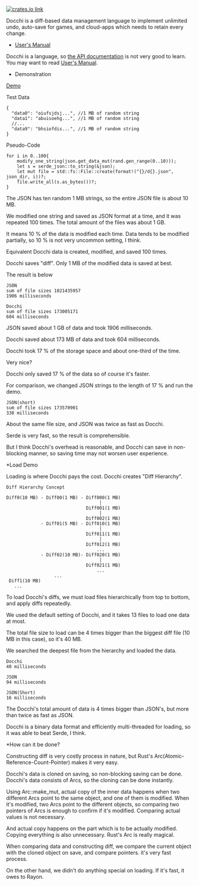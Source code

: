[![crates.io link](https://img.shields.io/crates/v/docchi.svg)](https://crates.io/crates/docchi)

Docchi is a diff-based data management language to implement
unlimited undo, auto-save for games, and cloud-apps which needs to
retain every change. 

* [User's Manual](https://github.com/dochy-ksti/docchi/blob/master/docchi_manual/manual/index.md)

Docchi is a language, so [the API documentation](https://docs.rs/docchi/) is not very good to learn. 
You may want to read [User's Manual](https://github.com/dochy-ksti/docchi/blob/master/docchi_manual/manual/index.md).

* Demonstration

[Demo](https://github.com/dochy-ksti/dochy_bench)

Test Data
```JSON5
{
  "data0": "oiufsjdsj...", //1 MB of random string
  "data1": "abuisoehg...", //1 MB of random string
  //...
  "data9": "bhsiofdis...", //1 MB of random string
}
```
Pseudo-Code
```text
for i in 0..100{
    modify_one_string(json.get_data_mut(rand.gen_range(0..10)));
    let s = serde_json::to_string(&json);
    let mut file = std::fs::File::create(format!("{}/d{}.json", json_dir, i))?;
    file.write_all(s.as_bytes())?;
}
```
The JSON has ten random 1 MB strings, so the entire JSON file is about 10 MB.

We modified one string and saved as JSON format at a time, and it was repeated 100 times. 
The total amount of the files was about 1 GB.

It means 10 % of the data is modified each time. Data tends to be modified partially, 
so 10 % is not very uncommon setting, I think.

Equivalent Docchi data is created, modified, and saved 100 times.

Docchi saves "diff". Only 1 MB of the modified data is saved at best.

The result is below
```text
JSON
sum of file sizes 1021435957
1906 milliseconds

Docchi
sum of file sizes 173005171
604 milliseconds
```
JSON saved about 1 GB of data and took 1906 milliseconds.

Docchi saved about 173 MB of data and took 604 milliseconds.

Docchi took 17 % of the storage space and about one-third of the time.

Very nice?

Docchi only saved 17 % of the data so of course it's faster.

For comparison, we changed JSON strings to the length of 17 % and run the demo.
```text
JSON(short)
sum of file sizes 173570901
338 milliseconds
```
About the same file size, and JSON was twice as fast as Docchi.

Serde is very fast, so the result is comprehensible.

But I think Docchi's overhead is reasonable, and Docchi can save in non-blocking manner,
so saving time may not worsen user experience. 

*Load Demo

Loading is where Docchi pays the cost. Docchi creates "Diff Hierarchy".

```text
Diff Hierarchy Concept

Diff0(10 MB) - Diff00(1 MB) - Diff000(1 MB)
                                   │
                              Diff001(1 MB)
                                   │
                              Diff002(1 MB)
             - Diff01(5 MB) - Diff010(1 MB)
                                   │
                              Diff011(1 MB)
                                   │
                              Diff012(1 MB)
                                  ...
             - Diff02(10 MB)- Diff020(1 MB)
                                   │
                              Diff021(1 MB)
                                  ...
                  ...
 Diff1(10 MB)
   ... 
```
To load Docchi's diffs, we must load files hierarchically from top to bottom, and apply diffs repeatedly.

We used the default setting of Docchi, and it takes 13 files to load one data at most.

The total file size to load can be 4 times bigger than the biggest diff file (10 MB in this case),
so it's 40 MB.

We searched the deepest file from the hierarchy and loaded the data. 
```text
Docchi 
40 milliseconds

JSON
94 milliseconds

JSON(Short)
16 milliseconds
```
The Docchi's total amount of data is 4 times bigger than JSON's, but more than twice as fast as JSON.

Docchi is a binary data format and efficiently multi-threaded for loading, so it was able to beat Serde, I think.

*How can it be done?

Constructing diff is very costly process in nature, but Rust's Arc(Atomic-Reference-Count-Pointer) makes it very easy.

Docchi's data is cloned on saving, so non-blocking saving can be done. 
Docchi's data consists of Arcs, so the cloning can be done instantly.

Using Arc::make_mut, actual copy of the inner data happens when two different Arcs point to the same object, 
and one of them is modified. When it's modified, two Arcs point to the different objects, so 
comparing two pointers of Arcs is enough to confirm if it's modified. Comparing actual values is not necessary.

And actual copy happens on the part which is to be actually modified. Copying everything is also unnecessary.
Rust's Arc is really magical.

When comparing data and constructing diff, we compare the current object with the cloned object on save, and compare pointers.
it's very fast process.

On the other hand, we didn't do anything special on loading. If it's fast, it owes to Rayon.